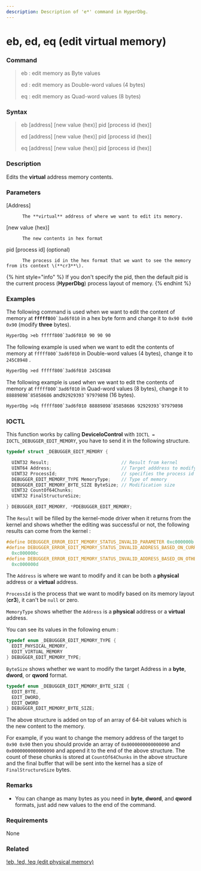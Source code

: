 ```yaml
---
description: Description of 'e*' command in HyperDbg.
---
```


# eb, ed, eq \(edit virtual memory\)

### Command

> eb : edit memory as Byte values
>
> ed : edit memory as Double-word values \(4 bytes\)
>
> eq : edit memory as Quad-word values \(8 bytes\)

### Syntax

> eb \[address\] \[new value \(hex\)\] pid \[process id \(hex\)\]
>
> ed \[address\] \[new value \(hex\)\] pid \[process id \(hex\)\]
>
> eq \[address\] \[new value \(hex\)\] pid \[process id \(hex\)\]

### Description

Edits the **virtual** address memory contents.

### Parameters

\[Address\]

          The **virtual** address of where we want to edit its memory.

\[new value \(hex\)\]

          The new contents in hex format

pid \[process id\]  \(optional\)

          The process id in the hex format that we want to see the memory from its context \(**cr3**\).

{% hint style="info" %}
If you don't specify the pid, then the default pid is the current process \(**HyperDbg**\) process layout of memory.
{% endhint %}

### Examples

The following command is used when we want to edit the content of memory at **`fffff8`**``00`3ad6f010`` in a hex byte form and change it to `0x90 0x90 0x90` \(modify **three** bytes\).

```diff
HyperDbg >eb fffff800`3ad6f010 90 90 90
```

The following example is used when we want to edit the contents of memory at ``fffff800`3ad6f010`` in Double-word values \(4 bytes\), change it to `245C8948` .

```diff
HyperDbg >ed fffff800`3ad6f010 245C8948
```

The following example is used when we want to edit the contents of memory at ``fffff800`3ad6f010`` in Quad-word values \(8 bytes\), change it to ``88889898`85858686``  and``92929393`97979898`` \(16 bytes\).

```diff
HyperDbg >dq fffff800`3ad6f010 88889898`85858686 92929393`97979898
```

### IOCTL

This function works by calling **DeviceIoControl** with `IOCTL = IOCTL_DEBUGGER_EDIT_MEMORY`, you have to send it in the following structure.

```c
typedef struct _DEBUGGER_EDIT_MEMORY {

  UINT32 Result;                           // Result from kernel
  UINT64 Address;                          // Target adddress to modify
  UINT32 ProcessId;                        // specifies the process id
  DEBUGGER_EDIT_MEMORY_TYPE MemoryType;    // Type of memory
  DEBUGGER_EDIT_MEMORY_BYTE_SIZE ByteSize; // Modification size
  UINT32 CountOf64Chunks;
  UINT32 FinalStructureSize;

} DEBUGGER_EDIT_MEMORY, *PDEBUGGER_EDIT_MEMORY;
```

The `Result` will be filled by the kernel-mode driver when it returns from the kernel and shows whether the editing was successful or not, the following results can come from the kernel :

```c
#define DEBUGGER_ERROR_EDIT_MEMORY_STATUS_INVALID_PARAMETER 0xc000000b
#define DEBUGGER_ERROR_EDIT_MEMORY_STATUS_INVALID_ADDRESS_BASED_ON_CURRENT_PROCESS \
  0xc000000c
#define DEBUGGER_ERROR_EDIT_MEMORY_STATUS_INVALID_ADDRESS_BASED_ON_OTHER_PROCESS \
  0xc000000d
```

 The `Address` is where we want to modify and it can be both a **physical** address or a **virtual** address.

`ProcessId` is the process that we want to modify based on its memory layout \(**cr3**\), it can't be `null` or zero.

`MemoryType` shows whether the `Address` is a **physical** address or a **virtual** address.

You can see its values in the following enum :

```c
typedef enum _DEBUGGER_EDIT_MEMORY_TYPE {
  EDIT_PHYSICAL_MEMORY,
  EDIT_VIRTUAL_MEMORY
} DEBUGGER_EDIT_MEMORY_TYPE;
```

`ByteSize` shows whether we want to modify the target Address in a **byte**, **dword**, or **qword** format. 

```c
typedef enum _DEBUGGER_EDIT_MEMORY_BYTE_SIZE {
  EDIT_BYTE,
  EDIT_DWORD,
  EDIT_QWORD
} DEBUGGER_EDIT_MEMORY_BYTE_SIZE;
```

The above structure is added on top of an array of 64-bit values which is the new content to the memory. 

For example, if you want to change the memory address of  the target to `0x90 0x90` then you should provide an array of `0x0000000000000090` and `0x0000000000000090` and append it to the end of the above structure. The count of these chunks is stored at `CountOf64Chunks` in the above structure and the final buffer that will be sent into the kernel has a size of `FinalStructureSize` bytes. 

### **Remarks**

* You can change as many bytes as you need in **byte**, **dword**, and **qword** formats, just add new values to the end of the command. 

### Requirements

None

### Related

[!eb, !ed, !eq \(edit physical memory\)](https://docs.hyperdbg.com/commands/extension-commands/e)

